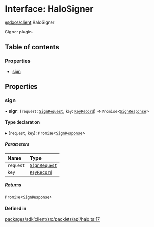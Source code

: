 # Interface: HaloSigner

[@dxos/client](../modules/dxos_client.md).HaloSigner

Signer plugin.

## Table of contents

### Properties

- [sign](dxos_client.HaloSigner.md#sign)

## Properties

### sign

• **sign**: (`request`: [`SignRequest`](dxos_client.SignRequest.md), `key`: [`KeyRecord`](dxos_client.KeyRecord.md)) => `Promise`<[`SignResponse`](dxos_client.SignResponse.md)\>

#### Type declaration

▸ (`request`, `key`): `Promise`<[`SignResponse`](dxos_client.SignResponse.md)\>

##### Parameters

| Name | Type |
| :------ | :------ |
| `request` | [`SignRequest`](dxos_client.SignRequest.md) |
| `key` | [`KeyRecord`](dxos_client.KeyRecord.md) |

##### Returns

`Promise`<[`SignResponse`](dxos_client.SignResponse.md)\>

#### Defined in

[packages/sdk/client/src/packlets/api/halo.ts:17](https://github.com/dxos/dxos/blob/32ae9b579/packages/sdk/client/src/packlets/api/halo.ts#L17)
